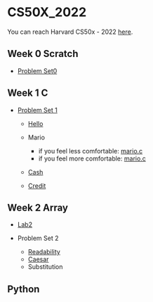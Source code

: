 # CS50X_2022
You can reach Harvard CS50x - 2022 [here](https://cs50.harvard.edu/x/2022/).

## Week 0 Scratch

- [Problem Set0](https://cs50.harvard.edu/x/2022/psets/0/)

## Week 1 C

- [Problem Set 1](https://cs50.harvard.edu/x/2022/psets/1/)
  - [Hello](./Week1_C/ProblemSet1/Hello/hello.c)
  - Mario
    - if you feel less comfortable: [mario.c](./Week1_C/ProblemSet1/Mario/lessComfortable/mario.c)
    - if you feel more comfortable: [mario.c](./Week1_C/ProblemSet1/Mario/moreComfortable/mario.c)

  - [Cash](./Week1_C/ProblemSet1/Cash/cash.c)
  - [Credit](./Week1_C/ProblemSet1/Credit/credit.c)


## Week 2 Array

- [Lab2](./Week2_Array/Lab2/scrabble.c)

- Problem Set 2
  - [Readability](./Week2_Array/ProblemSet2/Readability/readability.c)
  - [Caesar](./Week2_Array/ProblemSet2/Caesar/caesar.c)
  - Substitution




## Python



